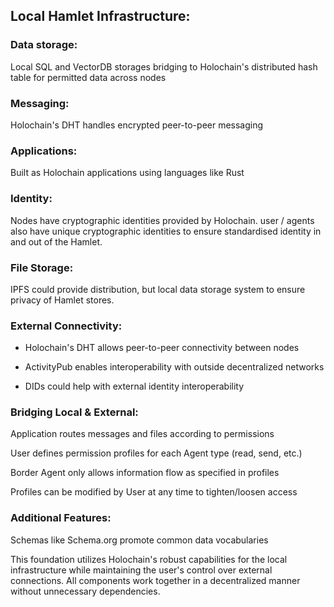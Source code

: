 ## Local Hamlet Infrastructure:

### Data storage:

Local SQL and VectorDB storages bridging to Holochain's distributed hash table for permitted data across nodes

### Messaging: 

Holochain's DHT handles encrypted peer-to-peer messaging

### Applications: 

Built as Holochain applications using languages like Rust

### Identity: 

Nodes have cryptographic identities provided by Holochain. user / agents also have unique cryptographic identities to ensure standardised identity in and out of the Hamlet.

### File Storage: 

IPFS could provide distribution, but local data storage system to ensure privacy of Hamlet stores.

### External Connectivity:

- Holochain's DHT allows peer-to-peer connectivity between nodes

- ActivityPub enables interoperability with outside decentralized networks

- DIDs could help with external identity interoperability

### Bridging Local & External:

Application routes messages and files according to permissions

User defines permission profiles for each Agent type (read, send, etc.)

Border Agent only allows information flow as specified in profiles

Profiles can be modified by User at any time to tighten/loosen access

### Additional Features:

Schemas like Schema.org promote common data vocabularies

This foundation utilizes Holochain's robust capabilities for the local infrastructure while maintaining the user's control over external connections. All components work together in a decentralized manner without unnecessary dependencies.
